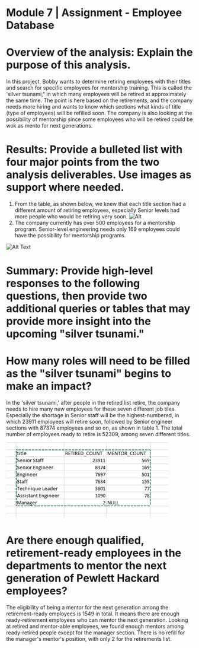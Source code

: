 # Module 7 | Assignment - Employee Database

# Overview of the analysis: Explain the purpose of this analysis.
In this project, Bobby wants to determine retiring employees with their titles and search for specific employees for mentorship training. This is called the 'silver tsunami," in which many employees will be retired at approximately the same time. The point is here based on the retirements, and the company needs more hiring and wants to know which sections what kinds of title (type of employees) will be refilled soon. The company is also looking at the possibility of mentorship since some employees who will be retired could be wok as mento for next generations.



# Results: Provide a bulleted list with four major points from the two analysis deliverables. Use images as support where needed.

1. From the table, as shown below, we knew that each title section had a different amount of retiring employees, especially Senior levels had more people who would be retiring very soon.
![Alt](/Resources/retiring_title.csv/)
2. The company currently has over 500 employees for a mentorship program. Senior-level engineering needs only 169 employees could have the possibility for mentorship programs.

![Alt Text](/Resources/count_mentorship.csv/)


# Summary: Provide high-level responses to the following questions, then provide two additional queries or tables that may provide more insight into the upcoming "silver tsunami."

# How many roles will need to be filled as the "silver tsunami" begins to make an impact?

In the 'silver tsunami,' after people in the retired list retire, the company needs to hire many new employees for these seven different job tiles. Especially the shortage in Senior staff will be the highest-numbered, in which 23911 employees will retire soon, followed by Senior engineer sections with 87374 employees and so on, as shown in table 1. The total number of employees ready to retire is 52309, among seven different titles. 

![ALt Text](/Resources/myresults/retire_mentorshipcount.png/)


# Are there enough qualified, retirement-ready employees in the departments to mentor the next generation of Pewlett Hackard employees?
The eligibility of being a mentor for the next generation among the retirement-ready employees is 1549 in total. It means there are enough ready-retirement employees who can mentor the next generation. Looking at retired and mentor-able employees, we found enough mentors among ready-retired people except for the manager section. There is no refill for the manager's mentor's position, with only 2 for the retirements list. 




